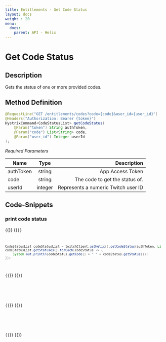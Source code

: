 ```yaml
---
title: Entitlements - Get Code Status
layout: docs
weight : 20
menu: 
  docs:
    parent: API - Helix
---
```


# Get Code Status

## Description

Gets the status of one or more provided codes. 


## Method Definition

```java
@RequestLine("GET /entitlements/codes?code={code}&user_id={user_id}")
@Headers("Authorization: Bearer {token}")
HystrixCommand<CodeStatusList> getCodeStatus(
    @Param("token") String authToken,
    @Param("code") List<String> code,
    @Param("user_id") Integer userId
);
```

*Required Parameters*

| Name          | Type      | Description  |
| ------------- |:---------:| -----------------:|
| authToken     | string    | App Access Token |
| code     | string    | The code to get the status of. |
| userId     | integer    | Represents a numeric Twitch user ID |

## Code-Snippets

### print code status

{{<codeblocks>}}
{{<code Java>}}
```java
CodeStatusList codeStatusList = twitchClient.getHelix().getCodeStatus(authToken, List.of("KUHXV-4GXYP-AKAKK"), 156900877).execute();
codeStatusList.getStatuses().forEach(codeStatus -> {
    System.out.println(codeStatus.getCode() + " " + codeStatus.getStatus());
});
```
{{</code>}}
{{<code Groovy>}}
```groovy

```
{{</code>}}
{{<code Kotlin>}}
```kotlin

```
{{</code>}}
{{</codeblocks>}}
